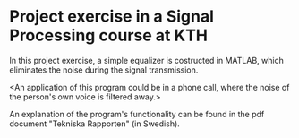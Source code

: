 # Project exercise in a Signal Processing course at KTH

In this project exercise, a simple equalizer is costructed in MATLAB, which eliminates the noise during the signal transmission.

<An application of this program could be in a phone call, where the noise of the person's own voice is filtered away.>

An explanation of the program's functionality can be found in the pdf document "Tekniska Rapporten" (in Swedish).
